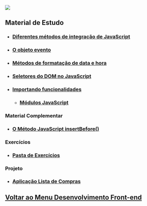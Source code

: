 <img src="https://imgur.com/C8TfWXc.png">

## Material de Estudo

- ### [Diferentes métodos de integração de JavaScript](./Material_Estudo/metodos_integracao_js.md)

- ### [O objeto evento](./Material_Estudo/objetoEventos.md)

- ### [Métodos de formatação de data e hora](./Material_Estudo/metodos_data_hora.md)

- ### [Seletores do DOM no JavaScript](./Material_Estudo/seletoresDoDom.md)

- ### [Importando funcionalidades](./Material_Estudo/importandoFuncionalidades.md)
    - ### [Módulos JavaScript](./Material_Estudo/modulosJs.md)

### Material Complementar 

- ### [O Método JavaScript insertBefore()](./Material_Estudo/insertBefore.md)

### Exercícios

- ### [Pasta de Exercícios](./Exercicios/)

### Projeto

- ### [Aplicação Lista de Compras](./Projeto_Lista_de_Compras/README.md)

## [Voltar ao Menu Desenvolvimento Front-end](../menu.md)